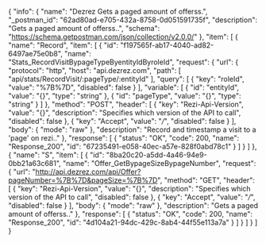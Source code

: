 {
  "info": {
    "name": "Dezrez Gets a paged amount of offerss.",
    "_postman_id": "62ad80ad-e705-432a-8758-0d051591735f",
    "description": "Gets a paged amount of offerss..",
    "schema": "https://schema.getpostman.com/json/collection/v2.0.0/"
  },
  "item": [
    {
      "name": "Record",
      "item": [
        {
          "id": "f197565f-ab17-4040-ad82-6497ae75e0b8",
          "name": "Stats_RecordVisitBypageTypeByentityIdByroleId",
          "request": {
            "url": {
              "protocol": "http",
              "host": "api.dezrez.com",
              "path": [
                "api/stats/RecordVisit/:pageType/:entityId"
              ],
              "query": [
                {
                  "key": "roleId",
                  "value": "%7B%7D",
                  "disabled": false
                }
              ],
              "variable": [
                {
                  "id": "entityId",
                  "value": "{}",
                  "type": "string"
                },
                {
                  "id": "pageType",
                  "value": "{}",
                  "type": "string"
                }
              ]
            },
            "method": "POST",
            "header": [
              {
                "key": "Rezi-Api-Version",
                "value": "{}",
                "description": "Specifies which version of the API to call",
                "disabled": false
              },
              {
                "key": "Accept",
                "value": "*/*",
                "disabled": false
              }
            ],
            "body": {
              "mode": "raw"
            },
            "description": "Record and timestamp a visit to a 'page' on rezi.."
          },
          "response": [
            {
              "status": "OK",
              "code": 200,
              "name": "Response_200",
              "id": "67235491-e058-40ec-a57e-828f0abd78c1"
            }
          ]
        }
      ]
    },
    {
      "name": "S",
      "item": [
        {
          "id": "8ba20c20-a5dd-4a46-94e9-0bb21a63c681",
          "name": "Offer_GetBypageSizeBypageNumber",
          "request": {
            "url": "http://api.dezrez.com/api/Offer?pageNumber=%7B%7D&pageSize=%7B%7D",
            "method": "GET",
            "header": [
              {
                "key": "Rezi-Api-Version",
                "value": "{}",
                "description": "Specifies which version of the API to call",
                "disabled": false
              },
              {
                "key": "Accept",
                "value": "*/*",
                "disabled": false
              }
            ],
            "body": {
              "mode": "raw"
            },
            "description": "Gets a paged amount of offerss.."
          },
          "response": [
            {
              "status": "OK",
              "code": 200,
              "name": "Response_200",
              "id": "4d104a21-94dc-429c-8ab4-44f55e113a7a"
            }
          ]
        }
      ]
    }
  ]
}